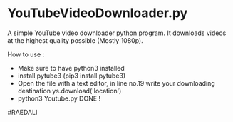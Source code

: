 # YouTubeVideoDownloader.py

A simple YouTube video downloader python program. It downloads videos at the highest quality possible (Mostly 1080p). 

How to use :
- Make sure to have python3 installed 
- install pytube3 (pip3 install pytube3) 
- Open the file with a text editor, in line no.19 write your downloading destination ys.download('location')
- python3 Youtube.py 
 DONE ! 
 
 #RAEDALI 

